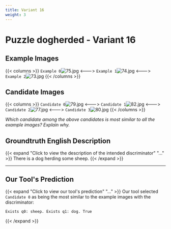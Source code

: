 ```yaml
---
title: Variant 16
weight: 3
---
```


# Puzzle dogherded - Variant 16

## Example Images
{{< columns >}}
`Example 0`![75.jpg](/natscene_data/images/75.jpg)
<--->
`Example 1`![74.jpg](/natscene_data/images/74.jpg)
<--->
`Example 2`![73.jpg](/natscene_data/images/73.jpg)
{{< /columns >}}

## Candidate Images
{{< columns >}}
`Candidate 0`![79.jpg](/natscene_data/images/79.jpg)
<--->
`Candidate 1`![82.jpg](/natscene_data/images/82.jpg)
<--->
`Candidate 2`![77.jpg](/natscene_data/images/77.jpg)
<--->
`Candidate 3`![80.jpg](/natscene_data/images/80.jpg)
{{< /columns >}}

*Which candidate among the above candidates is most similar to all the example images? Explain why.*

## Groundtruth English Description

{{< expand "Click to view the description of the intended discriminator" "..." >}}
There is a dog herding some sheep.
{{< /expand >}}

---



## Our Tool's Prediction

{{< expand "Click to view our tool's prediction" "..." >}}
Our tool selected `Candidate 0` as being the most similar to the example images with the discriminator:
```plaintext
Exists q0: sheep. Exists q1: dog. True
```
{{< /expand >}}
